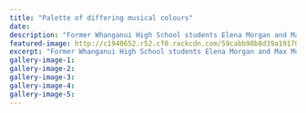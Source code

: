 ```yaml
---
title: "Palette of differing musical colours"
date: 
description: "Former Whanganui High School students Elena Morgan and Max Munneke back in town for a concert..."
featured-image: http://c1940652.r52.cf0.rackcdn.com/59cabb98b8d39a19170003b6/Max--Elena-together.jpg
excerpt: "Former Whanganui High School students Elena Morgan and Max Munneke back in town for a concert."
gallery-image-1: 
gallery-image-2: 
gallery-image-3: 
gallery-image-4: 
gallery-image-5: 
---
```

